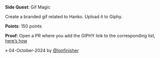 **Side Quest**: Gif Magic

Create a branded gif related to Hanko. Upload it to Giphy.

**Points**: 150 points

**Proof**: Open a PR where you add the GIPHY link to the corresponding list, [here’s how](https://www.notion.so/How-to-submit-a-non-code-contributions-via-GitHub-81166e8c948841d18209ac4c60280e60?pvs=4)

» 04-October-2024 by [@Ionfinisher](https://media.giphy.com/media/QtUc0S92l94ciheqnI/giphy.gif)